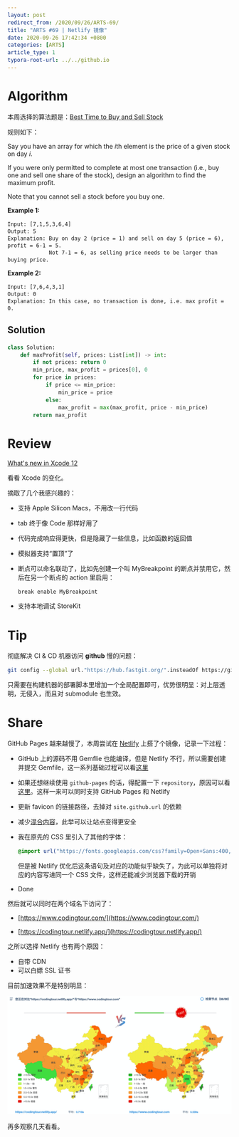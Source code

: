 ```yaml
---
layout: post
redirect_from: /2020/09/26/ARTS-69/
title: "ARTS #69 | Netlify 镜像"
date: 2020-09-26 17:42:34 +0800
categories: [ARTS]
article_type: 1
typora-root-url: ../../github.io
---
```



# Algorithm

本周选择的算法题是：[Best Time to Buy and Sell Stock](https://leetcode.com/problems/best-time-to-buy-and-sell-stock/)


规则如下：

Say you have an array for which the *i*th element is the price of a given stock on day *i*.

If you were only permitted to complete at most one transaction (i.e., buy one and sell one share of the stock), design an algorithm to find the maximum profit.

Note that you cannot sell a stock before you buy one.

**Example 1:**

```
Input: [7,1,5,3,6,4]
Output: 5
Explanation: Buy on day 2 (price = 1) and sell on day 5 (price = 6), profit = 6-1 = 5.
             Not 7-1 = 6, as selling price needs to be larger than buying price.
```

**Example 2:**

```
Input: [7,6,4,3,1]
Output: 0
Explanation: In this case, no transaction is done, i.e. max profit = 0.
```

## Solution

```python
class Solution:
    def maxProfit(self, prices: List[int]) -> int:
        if not prices: return 0
        min_price, max_profit = prices[0], 0
        for price in prices:
            if price <= min_price:
                min_price = price
            else:
                max_profit = max(max_profit, price - min_price)
        return max_profit
```


# Review

[What's new in Xcode 12](https://medium.com/macoclock/whats-new-in-xcode-12-1d06074bc3fa)

看看 Xcode 的变化。

摘取了几个我感兴趣的：

- 支持 Apple Silicon Macs，不用改一行代码

- tab 终于像 Code 那样好用了

- 代码完成响应得更快，但是隐藏了一些信息，比如函数的返回值

- 模拟器支持“置顶”了

- 断点可以命名联动了，比如先创建一个叫 MyBreakpoint 的断点并禁用它，然后在另一个断点的 action 里启用：

  ```
  break enable MyBreakpoint
  ```

- 支持本地调试 StoreKit

# Tip

彻底解决 CI & CD 机器访问 **github** 慢的问题：

```bash
git config --global url."https://hub.fastgit.org/".insteadOf https://github.com/
```

只需要在构建机器的部署脚本里增加一个全局配置即可，优势很明显：对上层透明，无侵入，而且对 submodule 也生效。

# Share

GitHub Pages 越来越慢了，本周尝试在 [Netlify](https://www.netlify.com/) 上搭了个镜像，记录一下过程：

- GitHub 上的源码不用 Gemflie 也能编译，但是 Netlify 不行，所以需要创建并提交 Gemfile，这一系列基础过程可以看[这里](https://www.netlify.com/blog/2017/05/11/migrating-your-jekyll-site-to-netlify/)

- 如果还想继续使用 `github-pages` 的话，得配置一下 `repository`，原因可以看[这里](https://talk.jekyllrb.com/t/getting-an-git-related-error-when-trying-to-build-or-serve-with-new-theme/1488)。这样一来可以同时支持 GitHub Pages 和 Netlify

- 更新 favicon 的链接路径，去掉对 `site.github.url` 的依赖

- 减少[混合内容](https://medium.com/macoclock/whats-new-in-xcode-12-1d06074bc3fa)，此举可以让站点变得更安全

- 我在原先的 CSS 里引入了其他的字体：

  ```css
  @import url("https://fonts.googleapis.com/css?family=Open+Sans:400,700");
  ```

  但是被 Netlify 优化后这条语句及对应的功能似乎缺失了，为此可以单独将对应的内容写进同一个 CSS 文件，这样还能减少浏览器下载的开销

- Done

然后就可以同时在两个域名下访问了：

- [https://www.codingtour.com/](https://www.codingtour.com/)

- [https://codingtour.netlify.app/](https://codingtour.netlify.app/)

之所以选择 Netlify 也有两个原因：

- 自带 CDN
- 可以白嫖 SSL 证书

目前加速效果不是特别明显：

![](/assets/img/69-1.png)

再多观察几天看看。